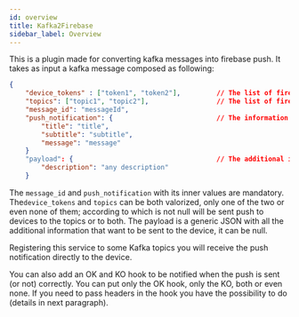 ```yaml
---
id: overview
title: Kafka2Firebase
sidebar_label: Overview
---
```

This is a plugin made for converting kafka messages into firebase push. It takes as input a kafka message composed as following:

```json
{ 
    "device_tokens" : ["token1", "token2"],         // The list of firebase devices token to which send the push
    "topics": ["topic1", "topic2"],                 // The list of firebase topics to which send the push
    "message_id": "messageId",
    "push_notification": {                          // The information of the push
        "title": "title",
        "subtitle": "subtitle",
        "message": "message"
    }
    "payload": {                                    // The additional information to send to the application
        "description": "any description"
    }

```

The `message_id` and `push_notification` with its inner values are mandatory. The`device_tokens` and `topics` can be both valorized,
only one of the two or even none of them; according to which is not null will be sent push to devices to the topics or to both.
The payload is a generic JSON with all the additional information that want to be sent to the device, it can be null.

Registering this service to some Kafka topics you will receive the push notification directly to the device.

You can also add an OK and KO hook to be notified when the push is sent (or not) correctly. You can put only the OK hook,
only the KO, both or even none. If you need to pass headers in the hook you have the possibility to do (details in next 
paragraph).
